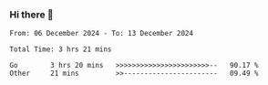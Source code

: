 ### Hi there 👋

<!--
**zhumeme/zhumeme** is a ✨ _special_ ✨ repository because its `README.md` (this file) appears on your GitHub profile.

Here are some ideas to get you started:

- 🔭 I’m currently working on ...
- 🌱 I’m currently learning ...
- 👯 I’m looking to collaborate on ...
- 🤔 I’m looking for help with ...
- 💬 Ask me about ...
- 📫 How to reach me: ...
- 😄 Pronouns: ...
- ⚡ Fun fact: ...
-->

<!--START_SECTION:waka-->

```all_time
From: 06 December 2024 - To: 13 December 2024

Total Time: 3 hrs 21 mins

Go        3 hrs 20 mins   >>>>>>>>>>>>>>>>>>>>>>>--   90.17 %
Other     21 mins         >>-----------------------   09.49 %
```

<!--END_SECTION:waka-->
